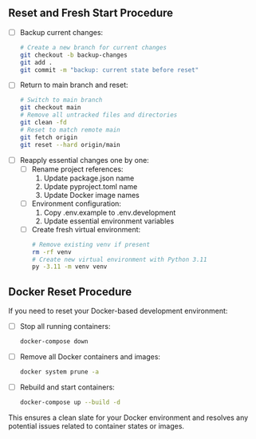 ## Reset and Fresh Start Procedure
- [ ] Backup current changes:
  ```bash
  # Create a new branch for current changes
  git checkout -b backup-changes
  git add .
  git commit -m "backup: current state before reset"
  ```
- [ ] Return to main branch and reset:
  ```bash
  # Switch to main branch
  git checkout main
  # Remove all untracked files and directories
  git clean -fd
  # Reset to match remote main
  git fetch origin
  git reset --hard origin/main
  ```
- [ ] Reapply essential changes one by one:
  - [ ] Rename project references:
    1. Update package.json name
    2. Update pyproject.toml name
    3. Update Docker image names
  - [ ] Environment configuration:
    1. Copy .env.example to .env.development
    2. Update essential environment variables
  - [ ] Create fresh virtual environment:
    ```bash
    # Remove existing venv if present
    rm -rf venv
    # Create new virtual environment with Python 3.11
    py -3.11 -m venv venv
    ```

## Docker Reset Procedure

If you need to reset your Docker-based development environment:

- [ ] Stop all running containers:
  ```bash
  docker-compose down
  ```
- [ ] Remove all Docker containers and images:
  ```bash
  docker system prune -a
  ```
- [ ] Rebuild and start containers:
  ```bash
  docker-compose up --build -d
  ```

This ensures a clean slate for your Docker environment and resolves any potential issues related to container states or images.
